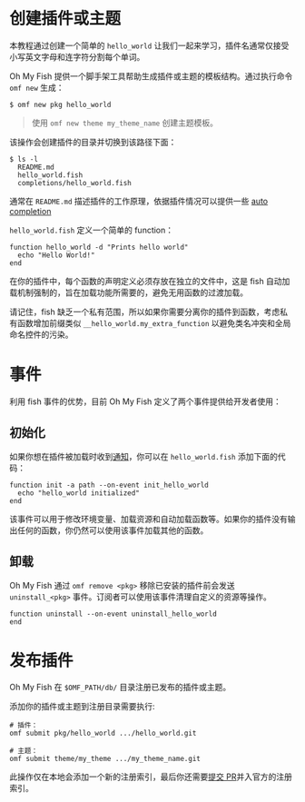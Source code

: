 # 创建插件或主题

本教程通过创建一个简单的 `hello_world` 让我们一起来学习，插件名通常仅接受小写英文字母和连字符分割每个单词。

Oh My Fish 提供一个脚手架工具帮助生成插件或主题的模板结构。通过执行命令 `omf new` 生成：

```fish
$ omf new pkg hello_world
```

> 使用 `omf new theme my_theme_name` 创建主题模板。

该操作会创建插件的目录并切换到该路径下面：

```
$ ls -l
  README.md
  hello_world.fish
  completions/hello_world.fish
```

通常在 `README.md` 描述插件的工作原理，依据插件情况可以提供一些 [auto completion](http://fishshell.com/docs/current/commands.html#complete)

`hello_world.fish` 定义一个简单的 function：

```fish
function hello_world -d "Prints hello world"
  echo "Hello World!"
end
```

在你的插件中，每个函数的声明定义必须存放在独立的文件中，这是 fish 自动加载机制强制的，旨在加载功能所需要的，避免无用函数的过渡加载。

请记住，fish 缺乏一个私有范围，所以如果你需要分离你的插件到函数，考虑私有函数增加前缀类似 `__hello_world.my_extra_function` 以避免类名冲突和全局命名控件的污染。


# 事件

利用 fish 事件的优势，目前 Oh My Fish 定义了两个事件提供给开发者使用：

## 初始化

如果你想在插件被加载时收到[通知](http://fishshell.com/docs/current/commands.html#emit)，你可以在 `hello_world.fish` 添加下面的代码：

```fish
function init -a path --on-event init_hello_world
  echo "hello_world initialized"
end
```

该事件可以用于修改环境变量、加载资源和自动加载函数等。如果你的插件没有输出任何的函数，你仍然可以使用该事件加载其他的函数。

## 卸载

Oh My Fish 通过 `omf remove <pkg>` 移除已安装的插件前会发送 `uninstall_<pkg>` 事件。订阅者可以使用该事件清理自定义的资源等操作。

```fish
function uninstall --on-event uninstall_hello_world
end
```


# 发布插件

Oh My Fish 在 `$OMF_PATH/db/` 目录注册已发布的插件或主题。

添加你的插件或主题到注册目录需要执行:

```fish
# 插件：
omf submit pkg/hello_world .../hello_world.git

# 主题：
omf submit theme/my_theme .../my_theme_name.git
```

此操作仅在本地会添加一个新的注册索引，最后你还需要[提交 PR][omf-pulls-link]并入官方的注册索引。


[omf-pulls-link]: https://github.com/oh-my-fish/oh-my-fish/pulls
